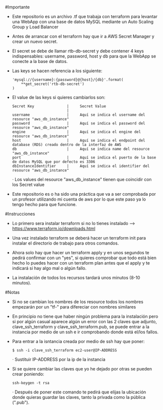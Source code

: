 #Importante

 - Este repositorio es un archivo .tf que trabaja con terraform para levantar una WebApp con una base de datos MySQL mediante un Auto Scaling Group y Load Balancer

 - Antes de arrancar con el terraform hay que ir a AWS Secret Manager y crear un nuevo secret.

 - El secret se debe de llamar rtb-db-secret y debe contener 4 keys indispensables: username, password, host y db para que la WebApp se conecte a la base de datos.

 - Las keys se hacen referencia a los siguiente:

      ```
      'mysql://{username}:{password}@{host}/{db}'.format(
          **get_secret('rtb-db-secret')
      )
      ```

 - El value de las keys si quieres cambiarlos son:
      ```
      Secret Key               |     Secret Value
                               |
      username                 |     Aquí se indica el username del resource "aws_db_instance"
      password                 |     Aquí se indica el password del resource "aws_db_instance"
      engine                   |     Aquí se indica el engine del resource "aws_db_instance"
      host                     |     Aquí se indica el endpoint del database (RDS) creado dentro de la interfaz de AWS
      db                       |     Aquí se indica name del resource "aws_db_instance"
      port                     |     Aquí se indica el puerto de la base de datos MySQL que por defecto es 3306
      dbInstanceIdentifier     |     Aquí se indica el identifier del resource "aws_db_instance"
      ```

      · Los values del resource "aws_db_instance" tienen que coincidir con los Secret value

 - Este repositorio es o ha sido una práctica que va a ser comprobada por un profesor utilizando mi cuenta de aws por lo que este paso ya lo tengo hecho para que funcione.

#Instrucciones

 - Lo primero sera instalar terraform si no lo tienes instalado --> https://www.terraform.io/downloads.html

 - Una vez instalado terraform se deberá hacer un terraform init para instalar el directorio de trabajo para otros comandos.

 - Ahora solo hay que hacer un terraform apply y en unos segundos te pedirá confirmar con un "yes", si quieres comprobar que todo está bien hecho lo puedes hacer con un terraform plan antes que el apply y te indicará si hay algo mal o algún fallo.

 - La instalación de todos los recursos tardará unos minutos (8-10 minutos).

#Notas

 - Si no se cambian los nombres de los resource todos los nombres empezarán por un "tf-" para difereciar con nombres similares

 - En principio no tiene que haber ningún problema para la instalación pero si por algún casual aparece algún un error con las 2 claves que adjunto, clave_ssh_terraform y clave_ssh_terraform.pub, se puede entrar a la instancia por medio de un ssh e ir comprobando donde está el/los fallos.

 - Para entrar a la isntancia creada por medio de ssh hay que poner:
     ```
     $ ssh -i clave_ssh_terraform ec2-user@IP-ADDRESS
     ```
     · Sustituir IP-ADDRESS por la ip de la instancia

 - Si se quiere cambiar las claves que yo he dejado por otras se pueden crear poniendo:
     ```
     ssh-keygen -t rsa
     ```
     · Después de poner este comando te pedirá que elijas la ubicación donde quieras guardar las claves, tanto la privada como la pública (".pub").
